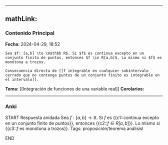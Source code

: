 
---
mathLink:
---
### Contenido Principal

**Fecha:** 2024-04-29, 18:52

```ad-cor
Sea $f: [a,b] \to \mathbb R$. Si $f$ es continua excepto en un conjunto finito de puntos, entonces $f \in R[a,b]$. Lo mismo si $f$ es monótona a trozos.
```


```ad-proof
Consecuencia directa de [[f integrable en cualquier subintervalo cerrado que no contenga puntos de un conjunto finito es integrable en el intervalo]].
```



**Tema:** [[Integración de funciones de una variable real]]
**Corolarios:**

---
### Anki

START
Respuesta anidada
Sea $f: [a,b] \to \mathbb R$. Si $f$ es {{c1::continua excepto en un conjunto finito de puntos}}, entonces {{c2::$f \in R[a,b]$}}. Lo mismo si {{c3::$f$ es monótona a trozos}}.
Tags: proposición/teorema análisisI
<!--ID: 1714669443811-->
END
